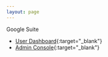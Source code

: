 ```yaml
---
layout: page
---
```


Google Suite
* [User Dashboard](https://gsuite.google.com/u/1/dashboard){:target="_blank"}
* [Admin Console](https://admin.google.com/u/1/){:target="_blank"}